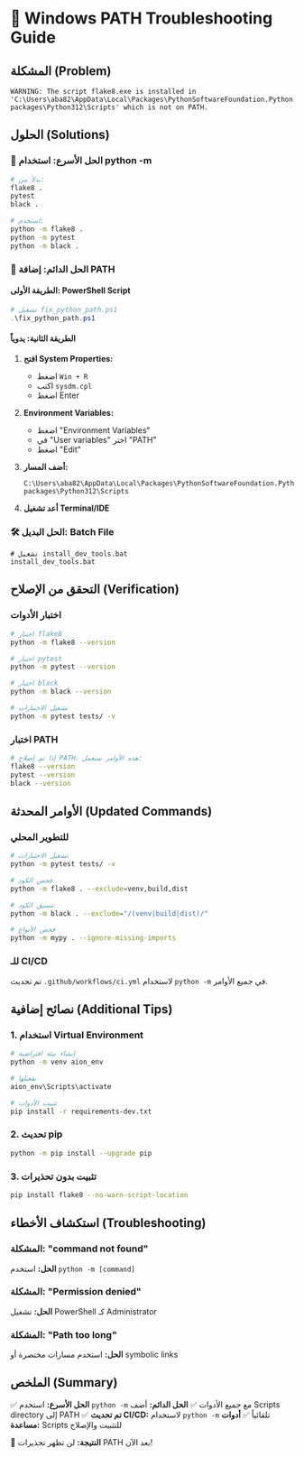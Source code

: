 # 🔧 Windows PATH Troubleshooting Guide

## المشكلة (Problem)
```
WARNING: The script flake8.exe is installed in 'C:\Users\aba82\AppData\Local\Packages\PythonSoftwareFoundation.Python.3.12_qbz5n2kfra8p0\LocalCache\local-packages\Python312\Scripts' which is not on PATH.
```

## الحلول (Solutions)

### 🚀 الحل الأسرع: استخدام python -m
```bash
# بدلاً من:
flake8 .
pytest
black .

# استخدم:
python -m flake8 .
python -m pytest
python -m black .
```

### 🔧 الحل الدائم: إضافة PATH

#### الطريقة الأولى: PowerShell Script
```powershell
# تشغيل fix_python_path.ps1
.\fix_python_path.ps1
```

#### الطريقة الثانية: يدوياً
1. **افتح System Properties:**
   - اضغط `Win + R`
   - اكتب `sysdm.cpl`
   - اضغط Enter

2. **Environment Variables:**
   - اضغط "Environment Variables"
   - في "User variables" اختر "PATH"
   - اضغط "Edit"

3. **أضف المسار:**
   ```
   C:\Users\aba82\AppData\Local\Packages\PythonSoftwareFoundation.Python.3.12_qbz5n2kfra8p0\LocalCache\local-packages\Python312\Scripts
   ```

4. **أعد تشغيل Terminal/IDE**

### 🛠️ الحل البديل: Batch File
```batch
# تشغيل install_dev_tools.bat
install_dev_tools.bat
```

## التحقق من الإصلاح (Verification)

### اختبار الأدوات
```bash
# اختبار flake8
python -m flake8 --version

# اختبار pytest
python -m pytest --version

# اختبار black
python -m black --version

# تشغيل الاختبارات
python -m pytest tests/ -v
```

### اختبار PATH
```bash
# إذا تم إصلاح PATH، هذه الأوامر ستعمل:
flake8 --version
pytest --version
black --version
```

## الأوامر المحدثة (Updated Commands)

### للتطوير المحلي
```bash
# تشغيل الاختبارات
python -m pytest tests/ -v

# فحص الكود
python -m flake8 . --exclude=venv,build,dist

# تنسيق الكود
python -m black . --exclude="/(venv|build|dist)/"

# فحص الأنواع
python -m mypy . --ignore-missing-imports
```

### للـ CI/CD
تم تحديث `.github/workflows/ci.yml` لاستخدام `python -m` في جميع الأوامر.

## نصائح إضافية (Additional Tips)

### 1. استخدام Virtual Environment
```bash
# إنشاء بيئة افتراضية
python -m venv aion_env

# تفعيلها
aion_env\Scripts\activate

# تثبيت الأدوات
pip install -r requirements-dev.txt
```

### 2. تحديث pip
```bash
python -m pip install --upgrade pip
```

### 3. تثبيت بدون تحذيرات
```bash
pip install flake8 --no-warn-script-location
```

## استكشاف الأخطاء (Troubleshooting)

### المشكلة: "command not found"
**الحل:** استخدم `python -m [command]`

### المشكلة: "Permission denied"
**الحل:** تشغيل PowerShell كـ Administrator

### المشكلة: "Path too long"
**الحل:** استخدم مسارات مختصرة أو symbolic links

## الملخص (Summary)

✅ **الحل الأسرع:** استخدم `python -m` مع جميع الأدوات
✅ **الحل الدائم:** أضف Scripts directory إلى PATH
✅ **تم تحديث CI/CD:** لاستخدام `python -m` تلقائياً
✅ **أدوات مساعدة:** Scripts للتثبيت والإصلاح

🎯 **النتيجة:** لن تظهر تحذيرات PATH بعد الآن!
